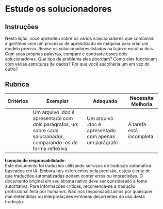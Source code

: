# Estude os solucionadores
## Instruções

Nesta lição, você aprendeu sobre os vários solucionadores que combinam algoritmos com um processo de aprendizado de máquina para criar um modelo preciso. Revise os solucionadores listados na lição e escolha dois. Com suas próprias palavras, compare e contraste esses dois solucionadores. Que tipo de problema eles abordam? Como eles funcionam com várias estruturas de dados? Por que você escolheria um em vez do outro? 
## Rubrica

| Critérios | Exemplar                                                                                      | Adequado                                         | Necessita Melhoria            |
| --------- | --------------------------------------------------------------------------------------------- | ------------------------------------------------ | ----------------------------- |
|           | Um arquivo .doc é apresentado com dois parágrafos, um sobre cada solucionador, comparando-os de forma reflexiva. | Um arquivo .doc é apresentado com apenas um parágrafo | A tarefa está incompleta |

**Isenção de responsabilidade**:  
Este documento foi traduzido utilizando serviços de tradução automática baseados em IA. Embora nos esforcemos pela precisão, esteja ciente de que traduções automatizadas podem conter erros ou imprecisões. O documento original em seu idioma nativo deve ser considerado a fonte autoritativa. Para informações críticas, recomenda-se a tradução profissional feita por humanos. Não nos responsabilizamos por quaisquer mal-entendidos ou interpretações errôneas decorrentes do uso desta tradução.